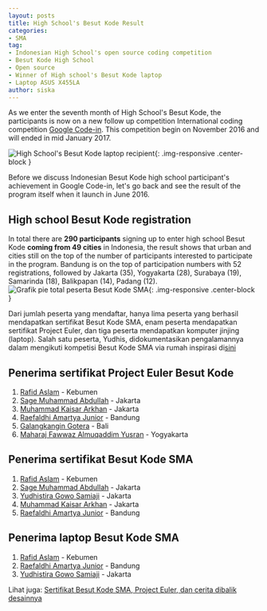 ```yaml
---
layout: posts
title: High School's Besut Kode Result
categories:
- SMA
tag:
- Indonesian High School's open source coding competition 
- Besut Kode High School
- Open source
- Winner of High school's Besut Kode laptop
- Laptop ASUS X455LA
author: siska
---
```


As we enter the seventh month of High School's Besut Kode, the participants is now on a new follow up competition
International coding competition [Google Code-in](https://developers.google.com/open-source/gci/). This competition begin on November 2016 and will ended in mid January 2017. 

![High School's Besut Kode laptop recipient](http://wikimedia-id.github.io/besutkode/img/blog/Penerima%20Laptop%20Besut%20Kode%20SMA.png "High School's Besut Kode laptop recipient"){: .img-responsive .center-block }

Before we discuss Indonesian Besut Kode high school participant's achievement in Google Code-in, let's go back and see the result of the program itself when it launch in June 2016. 

## High school Besut Kode registration
In total there are **290 participants** signing up to enter high school Besut Kode **coming from 49 cities** in Indonesia, the result shows that urban and cities still on the top of the number of participants interested to participate in the program. Bandung is on the top of participation numbers with 52 registrations, followed by Jakarta (35), Yogyakarta (28), Surabaya (19), Samarinda (18), Balikpapan (14), Padang (12). 
![Grafik pie total peserta Besut Kode SMA](http://wikimedia-id.github.io/besutkode/img/blog/Chart%20Peserta%20Besut%20Kode%20SMA.png "Total Peserta BEsut Kode SMA dalam grafik"){: .img-responsive .center-block } 

Dari jumlah peserta yang mendaftar, hanya lima peserta yang berhasil mendapatkan sertifikat Besut Kode SMA, enam peserta mendapatkan sertifikat Project Euler, dan tiga peserta mendapatkan komputer jinjing (laptop). Salah satu peserta, Yudhis, didokumentasikan pengalamannya dalam mengikuti kompetisi Besut Kode SMA via rumah inspirasi di[sini](http://rumahinspirasi.com/yudhis-menang-kompetisi-pemrograman-besut-kode-2016/)  

## Penerima sertifikat Project Euler Besut Kode
1. [Rafid Aslam](https://github.com/rafidaslam) - Kebumen
2. [Sage Muhammad Abdullah](https://github.com/laymonage) - Jakarta
3. [Muhammad Kaisar Arkhan](https://github.com/yukiisbored) - Jakarta
4. [Raefaldhi Amartya Junior](https://github.com/raefaldhia) - Bandung
5. [Galangkangin Gotera](https://github.com/thegalang) - Bali
6. [Maharaj Fawwaz Almuqaddim Yusran](https://github.com/Magicpotatoes2) - Yogyakarta

## Penerima sertifikat Besut Kode SMA
1. [Rafid Aslam](https://github.com/rafidaslam) - Kebumen
2. [Sage Muhammad Abdullah](https://github.com/laymonage) - Jakarta
3. [Yudhistira Gowo Samiaji](https://github.com/SacredWKnight) - Jakarta
4. [Muhammad Kaisar Arkhan](https://github.com/yukiisbored) - Jakarta
5. [Raefaldhi Amartya Junior](https://github.com/raefaldhia) - Bandung

## Penerima laptop Besut Kode SMA
1. [Rafid Aslam](https://github.com/rafidaslam) - Kebumen
2. [Raefaldhi Amartya Junior](https://github.com/raefaldhia) - Bandung
3. [Yudhistira Gowo Samiaji](https://github.com/SacredWKnight) - Jakarta

Lihat juga: [Sertifikat Besut Kode SMA, Project Euler, dan cerita dibalik desainnya](https://wikimedia-id.github.io/sma/2017/01/05/SertifikatBesutKodedanCeritaDesain.html)
